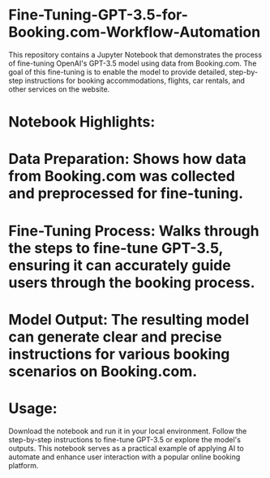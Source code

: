 # Fine-Tuning-GPT-3.5-for-Booking.com-Workflow-Automation
This repository contains a Jupyter Notebook that demonstrates the process of fine-tuning OpenAI's GPT-3.5 model using data from Booking.com. The goal of this fine-tuning is to enable the model to provide detailed, step-by-step instructions for booking accommodations, flights, car rentals, and other services on the website.

# Notebook Highlights:
# Data Preparation: Shows how data from Booking.com was collected and preprocessed for fine-tuning.
# Fine-Tuning Process: Walks through the steps to fine-tune GPT-3.5, ensuring it can accurately guide users through the booking process.
# Model Output: The resulting model can generate clear and precise instructions for various booking scenarios on Booking.com.

# Usage:
Download the notebook and run it in your local environment.
Follow the step-by-step instructions to fine-tune GPT-3.5 or explore the model's outputs.
This notebook serves as a practical example of applying AI to automate and enhance user interaction with a popular online booking platform.
